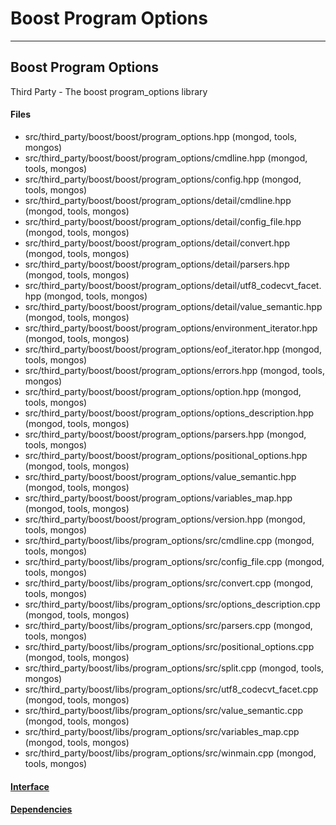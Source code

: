 # Boost Program Options


-------------

## Boost Program Options
Third Party - The boost program\_options library

#### Files
- src/third\_party/boost/boost/program\_options.hpp   (mongod, tools, mongos)
- src/third\_party/boost/boost/program\_options/cmdline.hpp   (mongod, tools, mongos)
- src/third\_party/boost/boost/program\_options/config.hpp   (mongod, tools, mongos)
- src/third\_party/boost/boost/program\_options/detail/cmdline.hpp   (mongod, tools, mongos)
- src/third\_party/boost/boost/program\_options/detail/config\_file.hpp   (mongod, tools, mongos)
- src/third\_party/boost/boost/program\_options/detail/convert.hpp   (mongod, tools, mongos)
- src/third\_party/boost/boost/program\_options/detail/parsers.hpp   (mongod, tools, mongos)
- src/third\_party/boost/boost/program\_options/detail/utf8\_codecvt\_facet.hpp   (mongod, tools, mongos)
- src/third\_party/boost/boost/program\_options/detail/value\_semantic.hpp   (mongod, tools, mongos)
- src/third\_party/boost/boost/program\_options/environment\_iterator.hpp   (mongod, tools, mongos)
- src/third\_party/boost/boost/program\_options/eof\_iterator.hpp   (mongod, tools, mongos)
- src/third\_party/boost/boost/program\_options/errors.hpp   (mongod, tools, mongos)
- src/third\_party/boost/boost/program\_options/option.hpp   (mongod, tools, mongos)
- src/third\_party/boost/boost/program\_options/options\_description.hpp   (mongod, tools, mongos)
- src/third\_party/boost/boost/program\_options/parsers.hpp   (mongod, tools, mongos)
- src/third\_party/boost/boost/program\_options/positional\_options.hpp   (mongod, tools, mongos)
- src/third\_party/boost/boost/program\_options/value\_semantic.hpp   (mongod, tools, mongos)
- src/third\_party/boost/boost/program\_options/variables\_map.hpp   (mongod, tools, mongos)
- src/third\_party/boost/boost/program\_options/version.hpp   (mongod, tools, mongos)
- src/third\_party/boost/libs/program\_options/src/cmdline.cpp   (mongod, tools, mongos)
- src/third\_party/boost/libs/program\_options/src/config\_file.cpp   (mongod, tools, mongos)
- src/third\_party/boost/libs/program\_options/src/convert.cpp   (mongod, tools, mongos)
- src/third\_party/boost/libs/program\_options/src/options\_description.cpp   (mongod, tools, mongos)
- src/third\_party/boost/libs/program\_options/src/parsers.cpp   (mongod, tools, mongos)
- src/third\_party/boost/libs/program\_options/src/positional\_options.cpp   (mongod, tools, mongos)
- src/third\_party/boost/libs/program\_options/src/split.cpp   (mongod, tools, mongos)
- src/third\_party/boost/libs/program\_options/src/utf8\_codecvt\_facet.cpp   (mongod, tools, mongos)
- src/third\_party/boost/libs/program\_options/src/value\_semantic.cpp   (mongod, tools, mongos)
- src/third\_party/boost/libs/program\_options/src/variables\_map.cpp   (mongod, tools, mongos)
- src/third\_party/boost/libs/program\_options/src/winmain.cpp   (mongod, tools, mongos)

#### [Interface](interface/0)

#### [Dependencies](dependencies/0)
